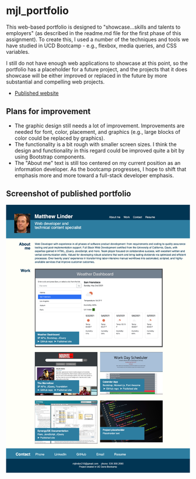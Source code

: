 # mjl_portfolio

This web-based portfolio is designed to "showcase...skills and talents to employers" (as described in the readme.md file for the first phase of this assignment). To create this, I used a number of the techniques and tools we have studied in UCD Bootcamp - e.g., flexbox, media queries, and CSS variables. 

I still do not have enough web applications to showcase at this point, so the portfolio has a placeholder for a future project, and the projects that it does showcase will be either improved or replaced in the future by more substantial and compelling web projects. 

* [Published website](https://mlin901.github.io/mjl_portfolio/)

## Plans for improvement

* The graphic design still needs a lot of improvement. Improvements are needed for font, color, placement, and graphics (e.g., large blocks of color could be replaced by graphics).
* The functionality is a bit rough with smaller screen sizes. I think the design and functionality in this regard could be improved quite a bit by using Bootstrap components.
* The "About me" text is still too centered on my current position as an information developer. As the bootcamp progresses, I hope to shift that emphasis more and more toward a full-stack developer emphasis.

## Screenshot of published portfolio

![Screen Capture](./assets/images/mjl_portfolio2.png)
